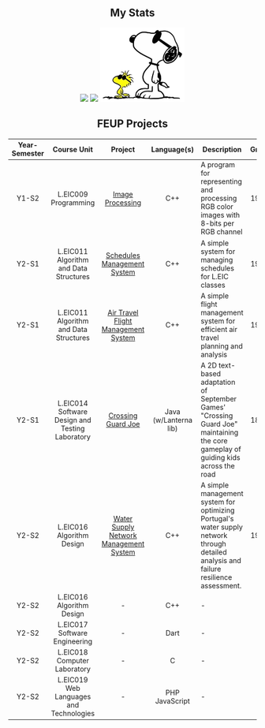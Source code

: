 <h2 align="center">My Stats</h2> 
<p align="center">
  <a href="#"><img src="https://github-readme-stats.vercel.app/api?username=yz1go&hide_border=true&show_icons=true&bg_color=00000000&theme=nord#gh-dark-mode-only" height="200"/></a>
  <a href="#"><img src="https://github-readme-stats.vercel.app/api/top-langs/?username=yz1go&hide_border=true&exclude_repo=calculator_remaster&layout=compact&card_width=200px&bg_color=00000000&theme=nord#gh-dark-mode-only" height="200"/></a>
  <a href="#"><img src="snoopy.png" height="150px" /></a>
</p>

<h2 align="center">FEUP Projects</h2> 

| Year-Semester | Course Unit | Project | Language(s) | Description | Grade 
|:-:|:-:|:-:|:-:|-|:-:| 
| Y1-S2 | L.EIC009 Programming | [Image Processing](https://github.com/YZ1GO/L.EIC009_P_PRJ) | C++ | A program for representing and processing RGB color images with 8-bits per RGB channel | 19.80 |
| Y2-S1 | L.EIC011 Algorithm and Data Structures | [Schedules Management System](https://github.com/YZ1GO/L.EIC011_AED_PRJ01) | C++ | A simple system for managing schedules for L.EIC classes | 19.75 |
| Y2-S1 | L.EIC011 Algorithm and Data Structures | [Air Travel Flight Management System](https://github.com/YZ1GO/L.EIC011_AED_PRJ02) | C++ | A simple flight management system for efficient air travel planning and analysis | 19.20 |
| Y2-S1 | L.EIC014 Software Design and Testing Laboratory | [Crossing Guard Joe](https://github.com/YZ1GO/L.EIC014_LDTS_PRJ01) | Java (w/Lanterna lib) | A 2D text-based adaptation of September Games' "Crossing Guard Joe" maintaining the core gameplay of guiding kids across the road | 18.60 |
| Y2-S2 | L.EIC016 Algorithm Design | [Water Supply Network Management System](https://github.com/YZ1GO/L.EIC016_DA_PRJ01) | C++ | A simple management system for optimizing Portugal's water supply network through detailed analysis and failure resilience assessment. | 19.05 |
| Y2-S2 | L.EIC016 Algorithm Design | - []() | C++ | - | - |
| Y2-S2 | L.EIC017 	Software Engineering | - []() | Dart | - | - |
| Y2-S2 | L.EIC018 Computer Laboratory | - []() | C | - | - |
| Y2-S2 | L.EIC019 Web Languages and Technologies | - []() | PHP JavaScript | - | - |
